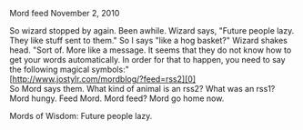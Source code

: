 Mord feed
November 2, 2010

So wizard stopped by again. Been awhile. Wizard says, "Future people lazy. They like stuff sent to them."  So I  says "like a hog basket?" Wizard shakes head. "Sort of. More like a message. It seems that they do not know how to get your words automatically. In order for that to happen, you need to say the following magical symbols:"  
[http://www.jostylr.com/mordblog/?feed=rss2][0]  
So Mord says them. What kind of animal is an rss2? What was an rss1? Mord hungy. Feed Mord. Mord feed? Mord go home now.

Mords of Wisdom: Future people lazy.


[0]: http://www.jostylr.com/mordblog/?feed=rss2